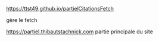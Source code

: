https://ttst49.github.io/partielCitationsFetch

gère le fetch


https://partiel.thibautstachnick.com
partie principale du site

